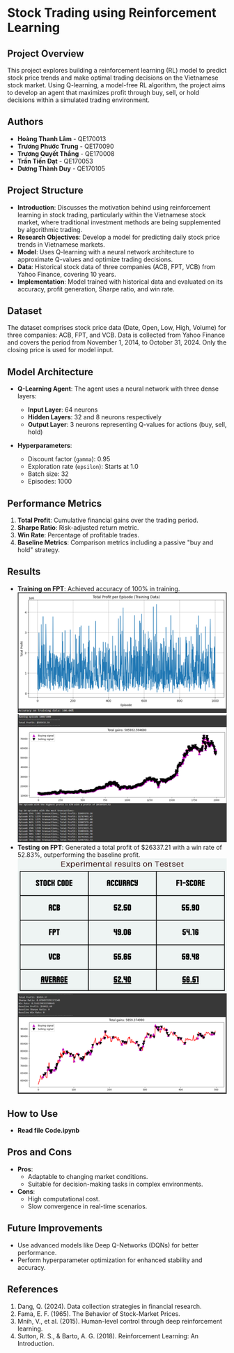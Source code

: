 # Stock Trading using Reinforcement Learning

## Project Overview
This project explores building a reinforcement learning (RL) model to predict stock price trends and make optimal trading decisions on the Vietnamese stock market. Using Q-learning, a model-free RL algorithm, the project aims to develop an agent that maximizes profit through buy, sell, or hold decisions within a simulated trading environment.

## Authors
- **Hoàng Thanh Lâm** - QE170013
- **Trương Phước Trung** - QE170090
- **Trương Quyết Thắng** - QE170008
- **Trần Tiến Đạt** - QE170053
- **Dương Thành Duy** - QE170105

## Project Structure
- **Introduction**: Discusses the motivation behind using reinforcement learning in stock trading, particularly within the Vietnamese stock market, where traditional investment methods are being supplemented by algorithmic trading.
- **Research Objectives**: Develop a model for predicting daily stock price trends in Vietnamese markets.
- **Model**: Uses Q-learning with a neural network architecture to approximate Q-values and optimize trading decisions.
- **Data**: Historical stock data of three companies (ACB, FPT, VCB) from Yahoo Finance, covering 10 years.
- **Implementation**: Model trained with historical data and evaluated on its accuracy, profit generation, Sharpe ratio, and win rate.

## Dataset
The dataset comprises stock price data (Date, Open, Low, High, Volume) for three companies: ACB, FPT, and VCB. Data is collected from Yahoo Finance and covers the period from November 1, 2014, to October 31, 2024. Only the closing price is used for model input.

## Model Architecture
- **Q-Learning Agent**: The agent uses a neural network with three dense layers:
  - **Input Layer**: 64 neurons
  - **Hidden Layers**: 32 and 8 neurons respectively
  - **Output Layer**: 3 neurons representing Q-values for actions (buy, sell, hold)
  
- **Hyperparameters**:
  - Discount factor (`gamma`): 0.95
  - Exploration rate (`epsilon`): Starts at 1.0
  - Batch size: 32
  - Episodes: 1000

## Performance Metrics
1. **Total Profit**: Cumulative financial gains over the trading period.
2. **Sharpe Ratio**: Risk-adjusted return metric.
3. **Win Rate**: Percentage of profitable trades.
4. **Baseline Metrics**: Comparison metrics including a passive "buy and hold" strategy.

## Results
- **Training on FPT**: Achieved accuracy of 100% in training.
![Train result](results/train.png)
![Profit train](results/profit_train.png)
- **Testing on FPT**: Generated a total profit of $26337.21 with a win rate of 52.83%, outperforming the baseline profit.
![Test result](results/test.png)
![Profit test](results/profit_test.png)

## How to Use
- **Read file Code.ipynb**

## Pros and Cons
- **Pros**:
  - Adaptable to changing market conditions.
  - Suitable for decision-making tasks in complex environments.
- **Cons**:
  - High computational cost.
  - Slow convergence in real-time scenarios.

## Future Improvements
- Use advanced models like Deep Q-Networks (DQNs) for better performance.
- Perform hyperparameter optimization for enhanced stability and accuracy.

## References
1. Dang, Q. (2024). Data collection strategies in financial research.
2. Fama, E. F. (1965). The Behavior of Stock-Market Prices.
3. Mnih, V., et al. (2015). Human-level control through deep reinforcement learning.
4. Sutton, R. S., & Barto, A. G. (2018). Reinforcement Learning: An Introduction.
